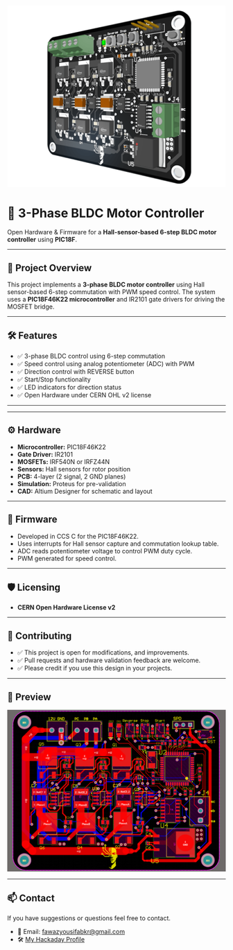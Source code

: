 ![PCB Layout of 3-Phase BLDC Controller](Hardware/3DView1.png)
# 🚀 3-Phase BLDC Motor Controller

Open Hardware & Firmware for a **Hall-sensor-based 6-step BLDC motor controller** using **PIC18F**.

---

## 📌 Project Overview

This project implements a **3-phase BLDC motor controller** using Hall sensor-based 6-step commutation with PWM speed control. The system uses a **PIC18F46K22 microcontroller** and IR2101 gate drivers for driving the MOSFET bridge.

---

## 🛠 Features

* ✅ 3-phase BLDC control using 6-step commutation
* ✅ Speed control using analog potentiometer (ADC) with PWM
* ✅ Direction control with REVERSE button
* ✅ Start/Stop functionality
* ✅ LED indicators for direction status
* ✅ Open Hardware under CERN OHL v2 license

---



---

## ⚙️ Hardware

* **Microcontroller:** PIC18F46K22
* **Gate Driver:** IR2101
* **MOSFETs:** IRF540N or IRFZ44N
* **Sensors:** Hall sensors for rotor position
* **PCB:** 4-layer (2 signal, 2 GND planes)
* **Simulation:** Proteus for pre-validation
* **CAD:** Altium Designer for schematic and layout

---

## 🔧 Firmware

* Developed in CCS C for the PIC18F46K22.
* Uses interrupts for Hall sensor capture and commutation lookup table.
* ADC reads potentiometer voltage to control PWM duty cycle.
* PWM generated for speed control.

---

## 🛡️ Licensing

* **CERN Open Hardware License v2** 

---

## 🤝 Contributing

* ✅ This project is open for modifications, and improvements.
* ✅ Pull requests and hardware validation feedback are welcome.
* ✅ Please credit if you use this design in your projects.

---

## 📸 Preview

![PCB Layout](Hardware/PCB%20Layout.png)

---

## 📫 Contact

If you have suggestions or questions feel free to contact.
- 📧 Email: fawazyousifabkr@gmail.com
- 🛠 [My Hackaday Profile](https://hackaday.io/Fawwazoa)


